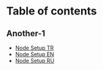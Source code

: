 # Table of contents

## Another-1

  * [Node Setup TR](Anone/Readme.md)
  * [Node Setup EN](Anone/ReadmeEN.md)
  * [Node Setup RU](Anone/ReadmeRU.md)


